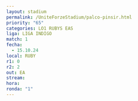 ```yaml
---
layout: stadium
permalink: /UniteForzeStadium/palco-pinsir.html
priority: "65"
categories: LO1 RUBYS EAS
liga: LIGA INDIGO
match: 1
fecha:
  - 15.10.24
local: RUBY
r1: 0
r2: 2
out: EA
stream: 
hora: 
ronda: "1"
---
```


